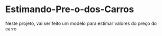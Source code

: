 # Estimando-Pre-o-dos-Carros
Neste projeto, vai ser feito um modelo para estimar valores do preço do carro
